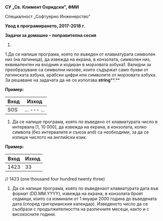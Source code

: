 **СУ „Св. Климент Охридски&quot;, ФМИ**

Специалност „Софтуерно Инженерство&quot;

**Увод в програмирането, 2017-2018 г.**

**Задачи за домашно – поправителна сесия**

1.
1.Да се напише програма, която по въведен от клавиатурата символен низ (на латиница), да извежда на екрана, в конзолата, символен низ, еквивалентен на входния и кодиран в морзовата азбука1. Валидни за преобразуване са символни низове, които съдържат само букви от латинската азбука, арабски цифри или символите от морзовата азбука. За решаване на задачата да не се използва **string****.**

**Пример:**

| **Вход** | **Изход** |
| --- | --- |
| SOS | ... --- ... |

1. Да се напише програма, която по въведено от клавиатурата число в интервала [1, 10 000], да извежда на екрана, в конзолата, колко символа (без интервалите и съюза and) са необходими, за да се изпише числото на английски език.

**Пример:**

| **Вход** | **Изход** |
| --- | --- |
| 1423 | 33 |

// 1423 (one thousand four hundred twenty three)

1. Да се напише програма, която по въведенаот клавиатурата дата във формат (DD.MM.YYYY), извежда на екрана, в конзолата броят седмици, които са изминали от 1 януари 2000 година до въведената дата (според григорианския календар). Изведеното число да се съобрази с продължителността на различните месеци, както и с високосните години.
